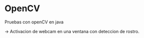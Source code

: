 # OpenCV
Pruebas con openCV en java

-> Activacion de webcam en una ventana con deteccion de rostro.
